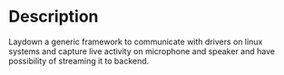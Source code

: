 # Description
Laydown a generic framework to communicate with drivers on linux systems and capture live activity on microphone and speaker and have possibility of streaming it to backend.
